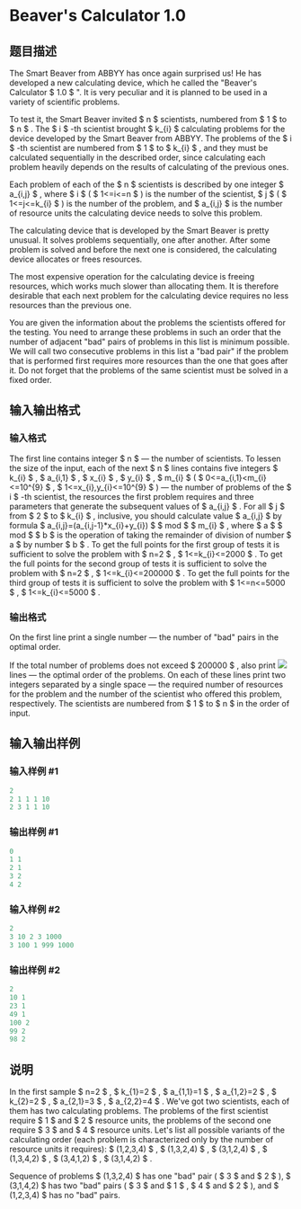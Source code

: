 # Beaver&#039;s Calculator 1.0

## 题目描述

The Smart Beaver from ABBYY has once again surprised us! He has developed a new calculating device, which he called the "Beaver's Calculator $ 1.0 $ ". It is very peculiar and it is planned to be used in a variety of scientific problems.

To test it, the Smart Beaver invited $ n $ scientists, numbered from $ 1 $ to $ n $ . The $ i $ -th scientist brought $ k_{i} $ calculating problems for the device developed by the Smart Beaver from ABBYY. The problems of the $ i $ -th scientist are numbered from $ 1 $ to $ k_{i} $ , and they must be calculated sequentially in the described order, since calculating each problem heavily depends on the results of calculating of the previous ones.

Each problem of each of the $ n $ scientists is described by one integer $ a_{i,j} $ , where $ i $ ( $ 1<=i<=n $ ) is the number of the scientist, $ j $ ( $ 1<=j<=k_{i} $ ) is the number of the problem, and $ a_{i,j} $ is the number of resource units the calculating device needs to solve this problem.

The calculating device that is developed by the Smart Beaver is pretty unusual. It solves problems sequentially, one after another. After some problem is solved and before the next one is considered, the calculating device allocates or frees resources.

The most expensive operation for the calculating device is freeing resources, which works much slower than allocating them. It is therefore desirable that each next problem for the calculating device requires no less resources than the previous one.

You are given the information about the problems the scientists offered for the testing. You need to arrange these problems in such an order that the number of adjacent "bad" pairs of problems in this list is minimum possible. We will call two consecutive problems in this list a "bad pair" if the problem that is performed first requires more resources than the one that goes after it. Do not forget that the problems of the same scientist must be solved in a fixed order.

## 输入输出格式

### 输入格式

The first line contains integer $ n $ — the number of scientists. To lessen the size of the input, each of the next $ n $ lines contains five integers $ k_{i} $ , $ a_{i,1} $ , $ x_{i} $ , $ y_{i} $ , $ m_{i} $ ( $ 0<=a_{i,1}<m_{i}<=10^{9} $ , $ 1<=x_{i},y_{i}<=10^{9} $ ) — the number of problems of the $ i $ -th scientist, the resources the first problem requires and three parameters that generate the subsequent values of $ a_{i,j} $ . For all $ j $ from $ 2 $ to $ k_{i} $ , inclusive, you should calculate value $ a_{i,j} $ by formula $ a_{i,j}=(a_{i,j-1}*x_{i}+y_{i}) $ $ mod $ $ m_{i} $ , where $ a $ $ mod $ $ b $ is the operation of taking the remainder of division of number $ a $ by number $ b $ . To get the full points for the first group of tests it is sufficient to solve the problem with $ n=2 $ , $ 1<=k_{i}<=2000 $ . To get the full points for the second group of tests it is sufficient to solve the problem with $ n=2 $ , $ 1<=k_{i}<=200000 $ . To get the full points for the third group of tests it is sufficient to solve the problem with $ 1<=n<=5000 $ , $ 1<=k_{i}<=5000 $ .

### 输出格式

On the first line print a single number — the number of "bad" pairs in the optimal order.

If the total number of problems does not exceed $ 200000 $ , also print ![](https://cdn.luogu.com.cn/upload/vjudge_pic/CF207A2/164f25ac652d4daff28e37b1d12b21721c94c6e1.png) lines — the optimal order of the problems. On each of these lines print two integers separated by a single space — the required number of resources for the problem and the number of the scientist who offered this problem, respectively. The scientists are numbered from $ 1 $ to $ n $ in the order of input.

## 输入输出样例

### 输入样例 #1

```cpp
2
2 1 1 1 10
2 3 1 1 10

```
### 输出样例 #1

```cpp
0
1 1
2 1
3 2
4 2

```
### 输入样例 #2

```cpp
2
3 10 2 3 1000
3 100 1 999 1000

```
### 输出样例 #2

```cpp
2
10 1
23 1
49 1
100 2
99 2
98 2

```
## 说明

In the first sample $ n=2 $ , $ k_{1}=2 $ , $ a_{1,1}=1 $ , $ a_{1,2}=2 $ , $ k_{2}=2 $ , $ a_{2,1}=3 $ , $ a_{2,2}=4 $ . We've got two scientists, each of them has two calculating problems. The problems of the first scientist require $ 1 $ and $ 2 $ resource units, the problems of the second one require $ 3 $ and $ 4 $ resource units. Let's list all possible variants of the calculating order (each problem is characterized only by the number of resource units it requires): $ (1,2,3,4) $ , $ (1,3,2,4) $ , $ (3,1,2,4) $ , $ (1,3,4,2) $ , $ (3,4,1,2) $ , $ (3,1,4,2) $ .

Sequence of problems $ (1,3,2,4) $ has one "bad" pair ( $ 3 $ and $ 2 $ ), $ (3,1,4,2) $ has two "bad" pairs ( $ 3 $ and $ 1 $ , $ 4 $ and $ 2 $ ), and $ (1,2,3,4) $ has no "bad" pairs.

